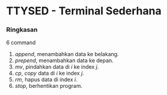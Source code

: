 # TTYSED - Terminal Sederhana
### Ringkasan
6 command

1. _append_, menambahkan data ke belakang.
2. _prepend_, menambahkan data ke depan.
3. _mv_, pindahkan data di _i_ ke index _j_.
4. _cp_, _copy_ data di _i_ ke index _j_.
5. _rm_, hapus data di index _i_.
6. _stop_, berhentikan program.
